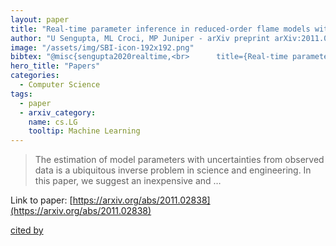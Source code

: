 ```yaml
---
layout: paper
title: "Real-time parameter inference in reduced-order flame models with heteroscedastic Bayesian neural network ensembles"
author: "U Sengupta, ML Croci, MP Juniper - arXiv preprint arXiv:2011.02838, 2020 - arxiv.org"
image: "/assets/img/SBI-icon-192x192.png"
bibtex: "@misc{sengupta2020realtime,<br>      title={Real-time parameter inference in reduced-order flame models with heteroscedastic Bayesian neural network ensembles}, <br>      author={Ushnish Sengupta and Maximilian L. Croci and Matthew P. Juniper},<br>      year={2020},<br>      eprint={2011.02838},<br>      archivePrefix={arXiv},<br>      primaryClass={cs.LG}<br>}"
hero_title: "Papers"
categories:
  - Computer Science
tags:
  - paper
  - arxiv_category:
    name: cs.LG
    tooltip: Machine Learning
---
```

>The estimation of model parameters with uncertainties from observed data is a ubiquitous inverse problem in science and engineering. In this paper, we suggest an inexpensive and …

Link to paper: [https://arxiv.org/abs/2011.02838](https://arxiv.org/abs/2011.02838)

[cited by](https://scholar.google.com/scholar?cites=1981919482379335901&as_sdt=2005&sciodt=0,5&hl=en&num=20)
